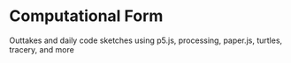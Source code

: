 # Computational Form

Outtakes and daily code sketches using p5.js, processing, paper.js, turtles, tracery, and more
